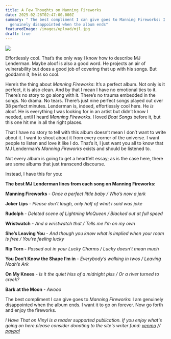 ```yaml
---
title: A Few Thoughts on Manning Fireworks
date: 2025-02-26T02:47:00.000Z
summary: " The best compliment I can give goes to Manning Fireworks: I am
  genuinely disappointed when the album ends"
featuredImage: /images/upload/mjl.jpg
draft: true
---
```

![](/images/upload/mjl.jpg)

Effortlessly cool. That’s the only way I know how to describe MJ Lenderman. Maybe aloof is also a good word. He projects an air of vulnerability but does a good job of covering that up with his songs. But goddamn it, he is so cool.

Here’s the thing about *Manning Fireworks*: It’s a perfect album. Not only is it perfect, it is also clean. And by that I mean I have no emotional ties to it. There’s no story to go along with it. There’s no trauma embedded in the songs. No drama. No tears. There’s just nine perfect songs played out over 38 perfect minutes. Lenderman is, indeed, effortlessly cool here. He *is* aloof. He is everything I was looking for in an artist but didn’t know I needed, until I heard *Manning Fireworks*. I loved *Boat Songs* before it, but this one hit me in all the right places.

That I have no story to tell with this album doesn’t mean I don’t want to write about it. I want to shout about it from every corner of the universe. I want people to listen and love it like I do. That’s it, I just want you all to know that MJ Lenderman’s *Manning Fireworks* exists and should be listened to.

Not every album is going to get a heartfelt essay; as is the case here, there are some albums that just transcend discourse.

Instead, I have this for you:

**The best MJ Lenderman lines from each song on Manning Fireworks:**

**Manning Fireworks** - *Once a perfect little baby / Who’s now a jerk*

**Joker Lips** - *Please don’t laugh, only half of what i said was joke*

**Rudolph** - *Deleted scene of Lightning McQueen / Blacked out at full speed*

**Wristwatch** - *And a wristwatch that / Tells me I’m on my own*

**She’s Leaving You** - *And though you know what is implied when your room is free / You’re feeling lucky*

**Rip Torn -** *Passed out in your Lucky Charms / Lucky doesn’t mean much*

**You Don’t Know the Shape I’m in** - *Everybody’s walking in twos / Leaving Noah’s Ark*

**On My Knees** - *Is it the quiet hiss of a midnight piss / Or a river turned to creek?*

**Bark at the Moon** - *Awooo*

The best compliment I can give goes to *Manning Fireworks*: I am genuinely disappointed when the album ends. I want it to go on forever. Now go forth and enjoy the fireworks.

*I Have That on Vinyl is a reader supported publication. If you enjoy what's going on here please consider donating to the site's writer fund: [venmo](https://account.venmo.com/u/Michele-Catalano2659) // [paypal](https://www.paypal.com/paypalme/goingitaloneny?country.x=US&locale.x=en_US)*
